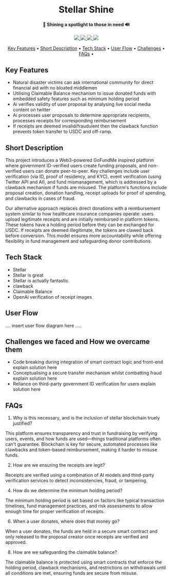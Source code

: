 <h1 align="center">
  <br>
  <img src="">
  <br>
  Stellar Shine
  <br>
</h1>

<h4 align="center">🛟 Shining a spotlight to those in need 🔊</h4>

<p align="center">
  <a href="https://www.linkedin.com/in/agustin-schiariti/">
    <img src="https://img.shields.io/badge/Reach_Agustin-LinkedIn-Green">
  </a>
  <a href="https://www.instagram.com/jia.seed/">
    <img src="https://img.shields.io/badge/Reach_Audrey-On_IG-Blue">
  </a>
  <a href="https://twitter.com/The_Game_2030">
    <img src="https://img.shields.io/badge/Reach_Abdur-On_Twitter-Green">
  </a>
  <a href="https://twitter.com/whoiskevin">
    <img src="https://img.shields.io/badge/Reach_Shankar-On_Twitter-Blue">
  </a>
</p>

<p align="center">
  <a href="#Key Features">Key Features</a> •
  <a href="#Short Description">Short Description</a> •
  <a href="#Tech Stack">Tech Stack</a> •
  <a href="#User Flow">User Flow</a> •
  <a href="#Challenges">Challenges</a> •
  <a href="#FAQs">FAQs</a> •
</p>


## Key Features

* Natural disaster victims can ask international community for direct financial aid with no bloated middlemen
* Utilising Claimable Balance mechanism to issue donated funds with embedded safety features such as minimum holding period
* Ai verifies validity of user proposal by analysing live social media content on twitter
* Ai processes user proposals to determine appropriate recipients, processes receipts for corresponding reimbursement
* If receipts are deemed invalid/fraudulent then the clawback function prevents token transfer to USDC and off-ramp.

## Short Description

This project introduces a Web3-powered GoFundMe inspired platform where government ID-verified users create funding proposals, and non-verified users can donate peer-to-peer. Key challenges include user verification (via ID, proof of residency, and KYC), event verification (using Twitter API and AI), and fund mismanagement, which is addressed by a clawback mechanism if funds are misused. The platform's functions include proposal creation, donation handling, receipt uploads for proof of spending, and clawbacks in cases of fraud.

Our alternative approach replaces direct donations with a reimbursement system similar to how healthcare insurance companies operate: users upload legitimate receipts and are initially reimbursed in platform tokens. These tokens have a holding period before they can be exchanged for USDC. If receipts are deemed illegitimate, the tokens are clawed back before conversion. This model ensures more accountability while offering flexibility in fund management and safeguarding donor contributions.

## Tech Stack

* Stellar
* Stellar is great
* Stellar is actually fantastic
* clawback
* Claimable Balance
* OpenAi verification of receipt images
  
## User Flow

.... insert user flow diagram here .....

## Challenges we faced and How we overcame them

* Code breaking during integration of smart contract logic and front-end
explain solution here
* Conceptualising a secure transfer mechanism whilst combatting fraud
explain solution here
* Reliance on third-party government ID verification for users
explain solution here

## FAQs

1) Why is this necessary, and is the inclusion of stellar blockchain truely justified?

This platform ensures transparency and trust in fundraising by verifying users, events, and how funds are used—things traditional platforms often can't guarantee. Blockchain is key for secure, automated processes like clawbacks and token-based reimbursement, making it harder to misuse funds.

2) How are we ensuring the receipts are legit?

Receipts are verified using a combination of AI models and third-party verification services to detect inconsistencies, fraud, or tampering.

4) How do we determine the minimum holding period?

The minimum holding period is set based on factors like typical transaction timelines, fund management practices, and risk assessments to allow enough time for proper verification of receipts.

6) When a user donates, where does that money go?

When a user donates, the funds are held in a secure smart contract and only released to the proposal creator once receipts are verified and approved.
  
8) How are we safeguarding the claimable balance?

The claimable balance is protected using smart contracts that enforce the holding period, clawback mechanisms, and restrictions on withdrawals until all conditions are met, ensuring funds are secure from misuse.

